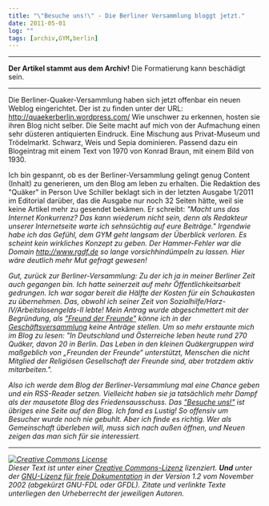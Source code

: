 ```yaml
---
title: "\"Besuche uns!\" - Die Berliner Versammlung bloggt jetzt."
date: 2011-05-01
log: ""
tags: [archiv,GYM,berlin]
---
```

<hr><b>Der Artikel stammt aus dem Archiv!</b> Die Formatierung kann beschädigt sein.<hr>

Die Berliner-Quaker-Versammlung haben sich jetzt offenbar ein neuen Weblog eingerichtet. Der ist zu finden unter der URL: http://quaekerberlin.wordpress.com/ Wie unschwer zu erkennen, hosten sie ihren Blog nicht selber. Die Seite macht auf mich von der Aufmachung einen sehr düsteren antiquierten Eindruck. Eine Mischung aus Privat-Museum und Trödelmarkt. Schwarz, Weis und Sepia dominieren. Passend dazu ein Blogeintrag mit einem Text von 1970 von Konrad Braun, mit einem Bild von 1930. 

Ich bin gespannt, ob es der Berliner-Versammlung gelingt genug Content (Inhalt) zu generieren, um den Blog am leben zu erhalten. Die Redaktion des "Quäker" in Person Uve Schiller beklagt sich in der letzten Ausgabe 1/2011 im Editorial darüber, das die Ausgabe nur noch 32 Seiten hätte, weil sie keine Artikel mehr zu gesendet bekämen.  Er schreibt: <i>"Macht uns das Internet Konkurrenz? Das kann wiederum nicht sein, denn als Redakteur unserer Internetseite warte ich sehnsüchtig auf eure Beiträge." Irgendwie habe ich das Gefühl, dem GYM geht langsam der Überblick verloren. Es scheint kein wirkliches Konzept zu geben. Der Hammer-Fehler war die Domain http://www.rgdf.de so lange vorsichhindümpeln zu lassen. Hier wäre deutlich mehr Mut gefragt gewesen!

Gut, zurück zur Berliner-Versammlung: Zu der ich ja in meiner Berliner Zeit auch gegangen bin. Ich hatte seinerzeit auf mehr Öffentlichkeitsarbeit gedrungen. Ich war sogar bereit die Hälfte der Kosten für ein Schaukasten zu übernehmen. Das, obwohl ich seiner Zeit von Sozialhilfe/Harz-IV/Arbeitslosengelds-II lebte! Mein Antrag wurde abgeschmettert mit der Begründung, als <a href="http://de.wikipedia.org/wiki/Glossar_Quäkertum">"Freund der Freunde"</a> könne ich in der <a href="http://de.wikipedia.org/wiki/Glossar_Quäkertum">Geschäftsversammlung</a> keine Anträge stellen. Um so mehr erstaunte mich im Blog zu lesen: <i>"In Deutschland und Österreiche leben heute rund 270 Quäker, davon 20 in Berlin. Das Leben in den kleinen Quäkergruppen wird maßgeblich von „Freunden der Freunde“ unterstützt, Menschen die nicht Mitglied der Religiösen Gesellschaft der Freunde sind, aber trotzdem aktiv mitarbeiten."</i>.

Also ich werde dem Blog der Berliner-Versammlung mal eine Chance geben und ein RSS-Reader setzen. Vielleicht haben sie ja tatsächlich mehr Dampf als der mausetote Blog des Friedensausschuss. Das <a href="http://quaekerberlin.wordpress.com/besuche-uns/"><i>"Besuche uns!"</i></a> ist übriges eine Seite auf den Blog. Ich fand es Lustig! So offensiv um Besucher wurde noch nie gebuhlt. Aber ich finde es richtig. Wer als Gemeinschaft überleben will, muss sich nach außen öffnen, und Neuen zeigen das man sich für sie interessiert.

<hr />
<a rel="license" href="http://creativecommons.org/licenses/by-sa/3.0/de/"><img alt="Creative Commons License" style="border-width: 0pt;" src="http://i.creativecommons.org/l/by-sa/3.0/de/88x31.png" /></a><br />
Dieser <span xmlns:dc="http://purl.org/dc/elements/1.1/" href="http://purl.org/dc/dcmitype/Text" rel="dc:type">Text</span> ist unter einer <a rel="license" href="http://creativecommons.org/licenses/by-sa/3.0/de/">Creative Commons-Lizenz</a> lizenziert. <b>Und</b> unter der <a href="http://de.wikipedia.org/wiki/GFDL">GNU-Lizenz f&uuml;r freie Dokumentation</a> in der Version 1.2 vom November 2002 (abgek&uuml;rzt GNU-FDL oder GFDL). Zitate und verlinkte Texte unterliegen den Urheberrecht der jeweiligen Autoren.

